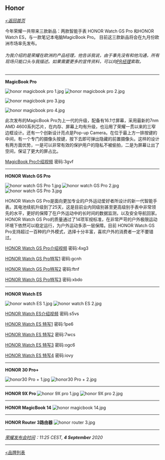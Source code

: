 ## Honor ## 

_[<返回首页](https://github.com/Jeremiah-Y/IFA2020/blob/master/IFA%202020%20%E6%8A%A5%E9%81%93%E8%AE%A1%E5%88%92/IFA2020%20%E6%8A%A5%E9%81%93%E8%AE%A1%E5%88%92.md)_

今年荣耀一共带来三款新品：两款智能手表 HONOR Watch GS Pro 和HONOR Watch ES，与一款笔记本电脑MagicBook Pro。 目前这三款新品将会在九月份欧洲市场率先发布。

###### _为我介绍的是荣耀在欧洲的产品经理，他告诉我说，由于事先没有和他沟通，所有现场只能口头与我描述。如果需要更多的宣传资料，可以向[PR经理](https://github.com/Jeremiah-Y/IFA2020/blob/master/IFA%202020%20%E6%8A%A5%E9%81%93%E8%AE%A1%E5%88%92/img/9.5/honor%20pic%20/honor%20PR%E7%BB%8F%E7%90%86%E5%90%8D%E7%89%87.jpeg)索取。_
 
 ---
 **MagicBook Pro**
 
 ![honor magicbook pro 1.jpg](https://github.com/Jeremiah-Y/IFA2020/blob/master/IFA%202020%20%E6%8A%A5%E9%81%93%E8%AE%A1%E5%88%92/img/9.5/honor%20pic%20/honor%20magicbook%20pro%201.jpg)
 ![honor magicbook pro 2.jpg](https://github.com/Jeremiah-Y/IFA2020/blob/master/IFA%202020%20%E6%8A%A5%E9%81%93%E8%AE%A1%E5%88%92/img/9.5/honor%20pic%20/honor%20magicbook%20pro%202.jpg)
 
![honor magicbook pro 3.jpg](https://github.com/Jeremiah-Y/IFA2020/blob/master/IFA%202020%20%E6%8A%A5%E9%81%93%E8%AE%A1%E5%88%92/img/9.5/honor%20pic%20/honor%20magicbook%20pro%203.png)

![honor magicbook pro 4.jpg](https://github.com/Jeremiah-Y/IFA2020/blob/master/IFA%202020%20%E6%8A%A5%E9%81%93%E8%AE%A1%E5%88%92/img/9.5/honor%20pic%20/honor%20magicbook%20pro%204.png)
  
  此次发布的MagicBook Pro为上一代的升级，配备有16.1寸屏幕，采用最新的7nm AMD 4600系列芯片，在内存、屏幕上均有升级，也沿用了荣耀一贯以来的三窄边框设计。还有一个创新设计亮点是Pop-up Camera。在位于最上方一排按键的中间，有一个专门的摄像头按键，按下去即可弹出隐藏的前置摄像头。这样的设计有两方面优势，一是可以非常有效的保护用户的隐私不被偷拍，二是为屏幕让出了空间，保证了更大的屏占比。
  
  [MagicBook Pro介绍视频](https://pan.baidu.com/s/15d2q-k0-F7IL5HI7Eg9rVw)   密码:3gvf
 
 ---
 **HONOR Watch GS Pro**
 
 ![honor watch GS Pro 1.jpg](https://github.com/Jeremiah-Y/IFA2020/blob/master/IFA%202020%20%E6%8A%A5%E9%81%93%E8%AE%A1%E5%88%92/img/9.5/honor%20pic%20/honor%20watch%20GS%20Pro%201.jpg)
 ![honor watch GS Pro 2.jpg](https://github.com/Jeremiah-Y/IFA2020/blob/master/IFA%202020%20%E6%8A%A5%E9%81%93%E8%AE%A1%E5%88%92/img/9.5/honor%20pic%20/honor%20watch%20GS%20Pro%202.jpg)
 ![honor watch GS Pro 3.jpg](https://github.com/Jeremiah-Y/IFA2020/blob/master/IFA%202020%20%E6%8A%A5%E9%81%93%E8%AE%A1%E5%88%92/img/9.5/honor%20pic%20/honor%20watch%20GS%20Pro%203.jpg)
 
 HONOR Watch GS Pro是面向更加专业的户外运动爱好者所设计的新一代智能手表。其电池续航升级到了25天，这是目前业内同级别甚至更高级别手表中非常领先的水平，更好的保障了在户外运动中的长时间的数据监测，以及安全导航回家。 HONOR Watch GS Pro的质量通过了14项军规标准，在非常严苛的户外极限运动环境下依然可以稳定运行，为户外运动多添一层保障。目前 HONOR Watch GS Pro支持超过一百种的户外模式，选择十分丰富，喜欢户外的消费者一定不要错过。
 
 [HONOR Watch GS Pro介绍视频](https://pan.baidu.com/s/1Z7b-OJLqFwY8Fl45sAbzIg)   密码:4xg3
 
 [HONOR Watch GS Pro特写1](https://pan.baidu.com/s/1WpS_-mLaaGiFr6Kgdf2b9Q)   密码:gcnh
 
 [HONOR Watch GS Pro特写2](https://pan.baidu.com/s/1d8SX4A1TO2JmFHkhtrLLzw)   密码:ftnf
 
  [HONOR Watch GS Pro特写3](https://pan.baidu.com/s/1605eYEZgTcKzbCVKlo99uA)   密码:xbdo
 
 ---
 
  **HONOR Watch ES**
 
  ![honor watch ES 1.jpg](https://github.com/Jeremiah-Y/IFA2020/blob/master/IFA%202020%20%E6%8A%A5%E9%81%93%E8%AE%A1%E5%88%92/img/9.5/honor%20pic%20/honor%20watch%20ES%201.jpg)
  ![honor watch ES 2.jpg](https://github.com/Jeremiah-Y/IFA2020/blob/master/IFA%202020%20%E6%8A%A5%E9%81%93%E8%AE%A1%E5%88%92/img/9.5/honor%20pic%20/honor%20watch%20ES%202.jpg)
  
  [HONOR Watch ES介绍视频](https://pan.baidu.com/s/1wa82aF2M9g2Fv3lXmp65dw)  密码:s5vs
  
  
[HONOR Watch ES 特写1](https://pan.baidu.com/s/1u6oywW9akjMt_vVfoIXrgQ)  密码:1pe6

[HONOR Watch ES 特写2](https://pan.baidu.com/s/122q3ZcxqAUuxO6BTtzkwlg)   密码:7wcs

[HONOR Watch ES 特写3](https://pan.baidu.com/s/1OT_SBQ51D77xdmRyqei4wg)   密码:ogc6

[HONOR Watch ES 特写4](https://pan.baidu.com/s/1yPcUixxs_6T3CMXX4Carvg)  密码:iovy

---
**HONOR 30 Pro+**

![honor30 Pro + 1.jpg](https://github.com/Jeremiah-Y/IFA2020/blob/master/IFA%202020%20%E6%8A%A5%E9%81%93%E8%AE%A1%E5%88%92/img/9.5/honor%20pic%20/honor30%20Pro%20%2B%201.jpg)
![honor30 Pro + 2.jpg](https://github.com/Jeremiah-Y/IFA2020/blob/master/IFA%202020%20%E6%8A%A5%E9%81%93%E8%AE%A1%E5%88%92/img/9.5/honor%20pic%20/honor30%20Pro%20%2B%202.jpg)

---

**HONOR 9X Pro**
![honor 9X pro 1.jpg](https://github.com/Jeremiah-Y/IFA2020/blob/master/IFA%202020%20%E6%8A%A5%E9%81%93%E8%AE%A1%E5%88%92/img/9.5/honor%20pic%20/honor%209X%20pro%201.jpg)
![honor 9X pro 2.jpg](https://github.com/Jeremiah-Y/IFA2020/blob/master/IFA%202020%20%E6%8A%A5%E9%81%93%E8%AE%A1%E5%88%92/img/9.5/honor%20pic%20/honor%209X%20pro%202.jpg)

---

**HONOR MagicBook 14**
![honor magicbook 14.jpg](https://github.com/Jeremiah-Y/IFA2020/blob/master/IFA%202020%20%E6%8A%A5%E9%81%93%E8%AE%A1%E5%88%92/img/9.5/honor%20pic%20/honor%20magicbook%2014.jpg)

---

**HONOR Router 3路由器**
![honor router 3.jpg](https://github.com/Jeremiah-Y/IFA2020/blob/master/IFA%202020%20%E6%8A%A5%E9%81%93%E8%AE%A1%E5%88%92/img/9.5/honor%20pic%20/honor%20router%203.jpg)

 ---
 _[荣耀发布会时间](https://xtended.ifa-berlin.com/events/program)：11:25 CEST, **4 September** 2020_
 
 ---

[<品牌列表](https://github.com/Jeremiah-Y/IFA2020/blob/master/IFA%202020%20%E6%8A%A5%E9%81%93%E8%AE%A1%E5%88%92/4%20IFA%202020%20%E5%93%81%E7%89%8C%E5%88%97%E8%A1%A8.md)

 
 
 


